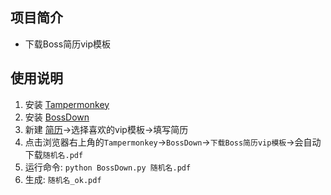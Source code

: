 ## 项目简介

- 下载Boss简历vip模板

## 使用说明

1. 安装 [Tampermonkey](https://www.tampermonkey.net/)
2. 安装 [BossDown](https://raw.githubusercontent.com/xcanwin/BossDown/main/BossDown.user.js)
3. 新建 [简历](https://cv.zhipin.com/resume/html/edit-resume?linkFrom=boss)->选择喜欢的vip模板->填写简历
4. 点击浏览器右上角的```Tampermonkey```->```BossDown```->```下载Boss简历vip模板```->会自动下载```随机名.pdf```
5. 运行命令: ```python BossDown.py 随机名.pdf```
6. 生成: ```随机名_ok.pdf```
